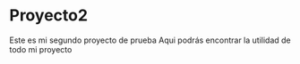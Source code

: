 # Proyecto2
Este es mi segundo proyecto de prueba
Aqui podrás encontrar la utilidad de todo mi proyecto

